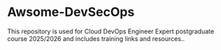 # Awsome-DevSecOps
This repository is used for Cloud DevOps Engineer Expert postgraduate course 2025/2026 and includes training links and resources..

